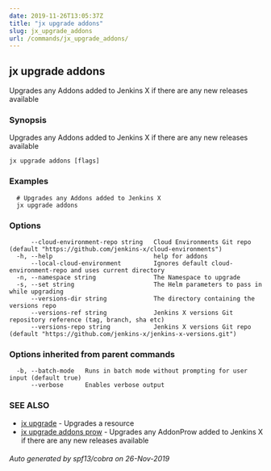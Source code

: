 ```yaml
---
date: 2019-11-26T13:05:37Z
title: "jx upgrade addons"
slug: jx_upgrade_addons
url: /commands/jx_upgrade_addons/
---
```

## jx upgrade addons

Upgrades any Addons added to Jenkins X if there are any new releases available

### Synopsis

Upgrades any Addons added to Jenkins X if there are any new releases available

```
jx upgrade addons [flags]
```

### Examples

```
  # Upgrades any Addons added to Jenkins X
  jx upgrade addons
```

### Options

```
      --cloud-environment-repo string   Cloud Environments Git repo (default "https://github.com/jenkins-x/cloud-environments")
  -h, --help                            help for addons
      --local-cloud-environment         Ignores default cloud-environment-repo and uses current directory 
  -n, --namespace string                The Namespace to upgrade
  -s, --set string                      The Helm parameters to pass in while upgrading
      --versions-dir string             The directory containing the versions repo
      --versions-ref string             Jenkins X versions Git repository reference (tag, branch, sha etc)
      --versions-repo string            Jenkins X versions Git repo (default "https://github.com/jenkins-x/jenkins-x-versions.git")
```

### Options inherited from parent commands

```
  -b, --batch-mode   Runs in batch mode without prompting for user input (default true)
      --verbose      Enables verbose output
```

### SEE ALSO

* [jx upgrade](/commands/jx_upgrade/)	 - Upgrades a resource
* [jx upgrade addons prow](/commands/jx_upgrade_addons_prow/)	 - Upgrades any AddonProw added to Jenkins X if there are any new releases available

###### Auto generated by spf13/cobra on 26-Nov-2019
